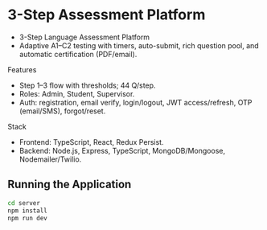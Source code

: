 # 3-Step Assessment Platform
- 3-Step Language Assessment Platform
- Adaptive A1–C2 testing with timers, auto-submit, rich question pool, and automatic certification (PDF/email).

Features

- Step 1–3 flow with thresholds; 44 Q/step.
- Roles: Admin, Student, Supervisor.
- Auth: registration, email verify, login/logout, JWT access/refresh, OTP (email/SMS), forgot/reset.

Stack
- Frontend: TypeScript, React, Redux Persist.
- Backend: Node.js, Express, TypeScript, MongoDB/Mongoose, Nodemailer/Twilio.



## Running the Application

```bash
cd server
npm install
npm run dev
```
